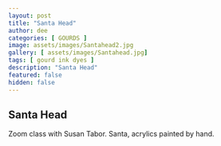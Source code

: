 ```yaml
---
layout: post
title: "Santa Head"
author: dee
categories: [ GOURDS ]
image: assets/images/Santahead2.jpg
gallery: [ assets/images/Santahead.jpg]
tags: [ gourd ink dyes ]
description: "Santa Head"
featured: false
hidden: false
---
```


## Santa Head

Zoom class with Susan Tabor. Santa, acrylics painted by hand.
